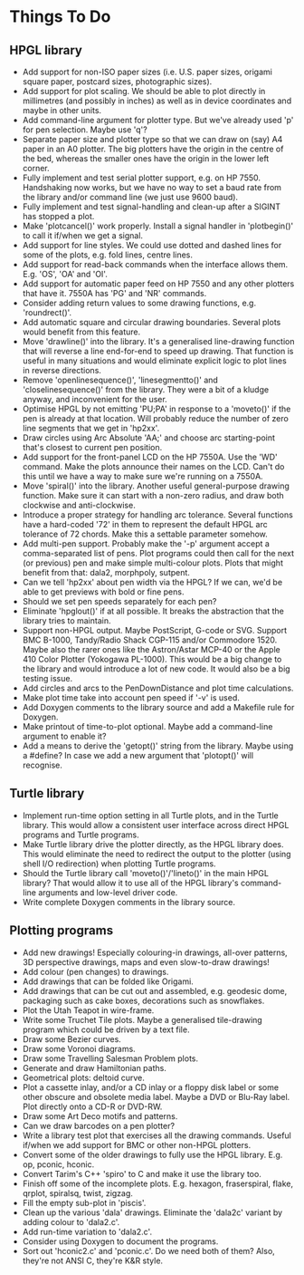 # Things To Do

## HPGL library
* Add support for non-ISO paper sizes (i.e. U.S. paper sizes,
origami square paper, postcard sizes, photographic sizes).
* Add support for plot scaling. We should be able to plot directly
in millimetres (and possibly in inches) as well as in device
coordinates and maybe in other units.
* Add command-line argument for plotter type. But we've already used
'p' for pen selection. Maybe use 'q'?
* Separate paper size and plotter type so that we can draw on (say)
A4 paper in an A0 plotter. The big plotters have the origin in the
centre of the bed, whereas the smaller ones have the origin in the
lower left corner.
* Fully implement and test serial plotter support, e.g. on HP 7550.
Handshaking now works, but we have no way to set a baud rate from
the library and/or command line (we just use 9600 baud).
* Fully implement and test signal-handling and clean-up after a
SIGINT has stopped a plot.
* Make 'plotcancel()' work properly. Install a signal handler in 'plotbegin()'
to call it if/when we get a signal.
* Add support for line styles. We could use dotted and dashed lines
for some of the plots, e.g. fold lines, centre lines.
* Add support for read-back commands when the interface allows them.
E.g. 'OS', 'OA' and 'OI'.
* Add support for automatic paper feed on HP 7550 and any other plotters
that have it. 7550A has 'PG' and 'NR' commands.
* Consider adding return values to some drawing functions, e.g. 'roundrect()'.
* Add automatic square and circular drawing boundaries. Several plots
would benefit from this feature.
* Move 'drawline()' into the library. It's a generalised line-drawing
function that will reverse a line end-for-end to speed up drawing.
That function is useful in many situations and would eliminate
explicit logic to plot lines in reverse directions.
* Remove 'openlinesequence()', 'linesegmentto()' and 'closelinesequence()'
from the library. They were a bit of a kludge anyway, and inconvenient
for the user.
* Optimise HPGL by not emitting 'PU;PA' in response to a 'moveto()'
if the pen is already at that location. Will probably reduce the number
of zero line segments that we get in 'hp2xx'.
* Draw circles using Arc Absolute 'AA;' and choose arc starting-point
that's closest to current pen position.
* Add support for the front-panel LCD on the HP 7550A. Use the 'WD'
command. Make the plots announce their names on the LCD. Can't do
this until we have a way to make sure we're running on a 7550A.
* Move 'spiral()' into the library. Another useful general-purpose
drawing function. Make sure it can start with a non-zero radius, and draw
both clockwise and anti-clockwise.
* Introduce a proper strategy for handling arc tolerance. Several
functions have a hard-coded '72' in them to represent the default HPGL
arc tolerance of 72 chords. Make this a settable parameter somehow.
* Add multi-pen support. Probably make the '-p' argument accept a
comma-separated list of pens. Plot programs could then call for the
next (or previous) pen and make simple multi-colour plots.
Plots that might benefit from that: dala2, morphpoly, sutpent.
* Can we tell 'hp2xx' about pen width via the HPGL? If we can, we'd
be able to get previews with bold or fine pens.
* Should we set pen speeds separately for each pen?
* Eliminate 'hpglout()' if at all possible. It breaks the abstraction
that the library tries to maintain.
* Support non-HPGL output.
Maybe PostScript, G-code or SVG.
Support BMC B-1000, Tandy/Radio Shack CGP-115 and/or Commodore 1520.
Maybe also the rarer ones like the Astron/Astar MCP-40 or the Apple
410 Color Plotter (Yokogawa PL-1000).
This would be a big change to the library and would introduce a lot
of new code.
It would also be a big testing issue.
* Add circles and arcs to the PenDownDistance and plot time calculations.
* Make plot time take into account pen speed if '-v' is used.
* Add Doxygen comments to the library source and add a Makefile rule for Doxygen.
* Make printout of time-to-plot optional.
Maybe add a command-line argument to enable it?
* Add a means to derive the 'getopt()' string from the library.
Maybe using a #define?
In case we add a new argument that 'plotopt()' will recognise.

## Turtle library
* Implement run-time option setting in all Turtle plots, and in the
Turtle library. This would allow a consistent user interface across
direct HPGL programs and Turtle programs.
* Make Turtle library drive the plotter directly, as the HPGL library
does. This would eliminate the need to redirect the output to the
plotter (using shell I/O redirection) when plotting Turtle programs.
* Should the Turtle library call 'moveto()'/'lineto()' in the main
HPGL library? That would allow it to use all of the HPGL library's
command-line arguments and low-level driver code.
* Write complete Doxygen comments in the library source.

## Plotting programs
* Add new drawings! Especially colouring-in drawings, all-over patterns,
3D perspective drawings, maps and even slow-to-draw drawings!
* Add colour (pen changes) to drawings.
* Add drawings that can be folded like Origami.
* Add drawings that can be cut out and assembled, e.g. geodesic dome,
packaging such as cake boxes, decorations such as snowflakes.
* Plot the Utah Teapot in wire-frame.
* Write some Truchet Tile plots. Maybe a generalised tile-drawing
program which could be driven by a text file.
* Draw some Bezier curves.
* Draw some Voronoi diagrams.
* Draw some Travelling Salesman Problem plots.
* Generate and draw Hamiltonian paths.
* Geometrical plots: deltoid curve.
* Plot a cassette inlay, and/or a CD inlay or a floppy disk label or
some other obscure and obsolete media label. Maybe a DVD or Blu-Ray
label. Plot directly onto a CD-R or DVD-RW.
* Draw some Art Deco motifs and patterns.
* Can we draw barcodes on a pen plotter?
* Write a library test plot that exercises all the drawing commands.
Useful if/when we add support for BMC or other non-HPGL plotters.
* Convert some of the older drawings to fully use the HPGL library.
E.g. op, pconic, hconic.
* Convert Tarim's C++ 'spiro' to C and make it use the library too.
* Finish off some of the incomplete plots. E.g. hexagon, fraserspiral,
flake, qrplot, spiralsq, twist, zigzag.
* Fill the empty sub-plot in 'piscis'.
* Clean up the various 'dala' drawings. Eliminate the 'dala2c' variant
by adding colour to 'dala2.c'.
* Add run-time variation to 'dala2.c'.
* Consider using Doxygen to document the programs.
* Sort out 'hconic2.c' and 'pconic.c'. Do we need both of them?
Also, they're not ANSI C, they're K&R style.
